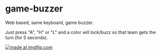 # game-buzzer
Web based, same keyboard, game buzzer.

Just press "A", "H" or "L" and a color will lock/buzz so that team gets the turn (for 5 seconds).

<a href="https://imgflip.com/gif/21mwfl"><img src="https://i.imgflip.com/21mwfl.gif" title="made at imgflip.com"/></a>
